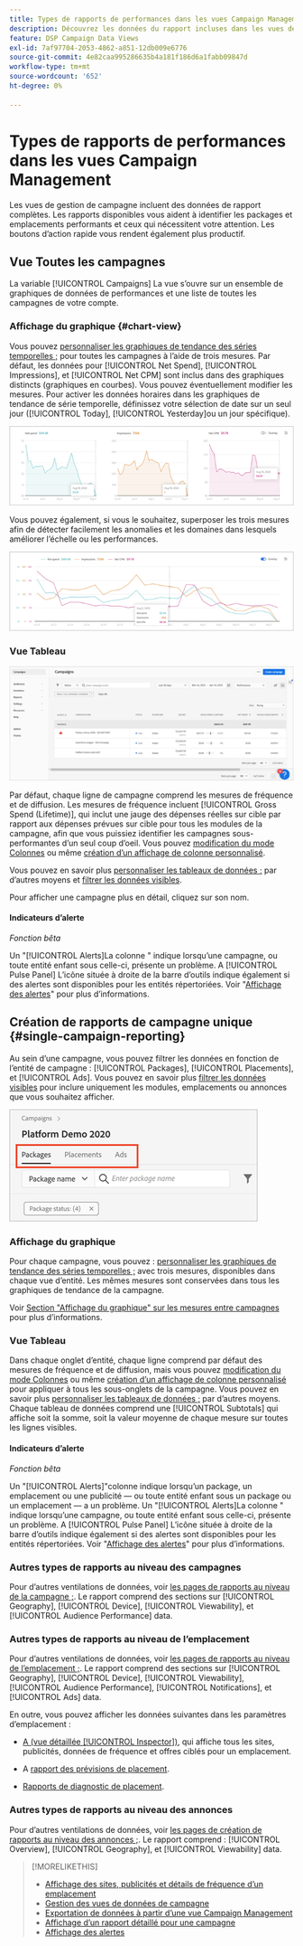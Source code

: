 ```yaml
---
title: Types de rapports de performances dans les vues Campaign Management
description: Découvrez les données du rapport incluses dans les vues de gestion de campagne.
feature: DSP Campaign Data Views
exl-id: 7af97704-2053-4862-a851-12db009e6776
source-git-commit: 4e82caa995286635b4a181f186d6a1fabb09847d
workflow-type: tm+mt
source-wordcount: '652'
ht-degree: 0%

---
```


# Types de rapports de performances dans les vues Campaign Management

Les vues de gestion de campagne incluent des données de rapport complètes. Les rapports disponibles vous aident à identifier les packages et emplacements performants et ceux qui nécessitent votre attention. Les boutons d’action rapide vous rendent également plus productif.

## Vue Toutes les campagnes

La variable [!UICONTROL Campaigns] La vue s’ouvre sur un ensemble de graphiques de données de performances et une liste de toutes les campagnes de votre compte.

### Affichage du graphique {#chart-view}

Vous pouvez [personnaliser les graphiques de tendance des séries temporelles ;](campaign-data-views-manage.md#data-visualizations-manage) pour toutes les campagnes à l’aide de trois mesures. Par défaut, les données pour [!UICONTROL Net Spend], [!UICONTROL Impressions], et [!UICONTROL Net CPM] sont inclus dans des graphiques distincts (graphiques en courbes). Vous pouvez éventuellement modifier les mesures. Pour activer les données horaires dans les graphiques de tendance de série temporelle, définissez votre sélection de date sur un seul jour ([!UICONTROL Today], [!UICONTROL Yesterday]ou un jour spécifique).

![graphiques de tendances distincts pour trois mesures](/help/dsp/assets/trend-chart-separate.png)

Vous pouvez également, si vous le souhaitez, superposer les trois mesures afin de détecter facilement les anomalies et les domaines dans lesquels améliorer l’échelle ou les performances.

![graphique des tendances avec superposition](/help/dsp/assets/trend-chart.png)

### Vue Tableau

![Liste des campagnes](/help/dsp/assets/campaigns-list.png)

Par défaut, chaque ligne de campagne comprend les mesures de fréquence et de diffusion. Les mesures de fréquence incluent [!UICONTROL Gross Spend (Lifetime)], qui inclut une jauge des dépenses réelles sur cible par rapport aux dépenses prévues sur cible pour tous les modules de la campagne, afin que vous puissiez identifier les campagnes sous-performantes d’un seul coup d’oeil. Vous pouvez [modification du mode Colonnes](campaign-data-views-manage.md#column-view-change) ou même [création d’un affichage de colonne personnalisé](campaign-data-views-manage.md#column-view-create).

Vous pouvez en savoir plus [personnaliser les tableaux de données ;](campaign-data-views-manage.md#data-tables-manage) par d’autres moyens et [filtrer les données visibles](campaign-data-views-manage.md#filter-data-tables).

Pour afficher une campagne plus en détail, cliquez sur son nom.

#### Indicateurs d’alerte

*Fonction bêta*

Un &quot;[!UICONTROL Alerts]La colonne &quot; indique lorsqu’une campagne, ou toute entité enfant sous celle-ci, présente un problème. A [!UICONTROL Pulse Panel] L’icône située à droite de la barre d’outils indique également si des alertes sont disponibles pour les entités répertoriées. Voir &quot;[Affichage des alertes](campaign-alerts.md)&quot; pour plus d’informations.

## Création de rapports de campagne unique {#single-campaign-reporting}

Au sein d’une campagne, vous pouvez filtrer les données en fonction de l’entité de campagne : [!UICONTROL Packages], [!UICONTROL Placements], et [!UICONTROL Ads]. Vous pouvez en savoir plus [filtrer les données visibles](campaign-data-views-manage.md#filter-data-tables) pour inclure uniquement les modules, emplacements ou annonces que vous souhaitez afficher.

![Onglets des entités de Campaign](/help/dsp/assets/campaign-subtabs.png)

### Affichage du graphique

Pour chaque campagne, vous pouvez : [personnaliser les graphiques de tendance des séries temporelles ;](campaign-data-views-manage.md#data-visualizations-manage) avec trois mesures, disponibles dans chaque vue d’entité. Les mêmes mesures sont conservées dans tous les graphiques de tendance de la campagne.

Voir [Section &quot;Affichage du graphique&quot; sur les mesures entre campagnes](#chart-view) pour plus d’informations.

### Vue Tableau

Dans chaque onglet d’entité, chaque ligne comprend par défaut des mesures de fréquence et de diffusion, mais vous pouvez [modification du mode Colonnes](campaign-data-views-manage.md#column-view-change) ou même [création d’un affichage de colonne personnalisé](campaign-data-views-manage.md#column-view-create) pour appliquer à tous les sous-onglets de la campagne. Vous pouvez en savoir plus [personnaliser les tableaux de données ;](campaign-data-views-manage.md#data-tables-manage) par d’autres moyens. Chaque tableau de données comprend une [!UICONTROL Subtotals] qui affiche soit la somme, soit la valeur moyenne de chaque mesure sur toutes les lignes visibles.

#### Indicateurs d’alerte

*Fonction bêta*

Un &quot;[!UICONTROL Alerts]&quot;colonne indique lorsqu’un package, un emplacement ou une publicité — ou toute entité enfant sous un package ou un emplacement — a un problème. Un &quot;[!UICONTROL Alerts]La colonne &quot; indique lorsqu’une campagne, ou toute entité enfant sous celle-ci, présente un problème. A [!UICONTROL Pulse Panel] L’icône située à droite de la barre d’outils indique également si des alertes sont disponibles pour les entités répertoriées. Voir &quot;[Affichage des alertes](campaign-alerts.md)&quot; pour plus d’informations.

### Autres types de rapports au niveau des campagnes

Pour d’autres ventilations de données, voir [les pages de rapports au niveau de la campagne ;](/help/dsp/campaign-management/campaigns/campaign-view-report.md). Le rapport comprend des sections sur [!UICONTROL Geography], [!UICONTROL Device], [!UICONTROL Viewability], et [!UICONTROL Audience Performance] data.

### Autres types de rapports au niveau de l’emplacement

Pour d’autres ventilations de données, voir [les pages de rapports au niveau de l’emplacement ;](/help/dsp/campaign-management/placements/placement-view-report.md). Le rapport comprend des sections sur [!UICONTROL Geography], [!UICONTROL Device], [!UICONTROL Viewability], [!UICONTROL Audience Performance], [!UICONTROL Notifications], et [!UICONTROL Ads] data.

En outre, vous pouvez afficher les données suivantes dans les paramètres d’emplacement :

* [A (vue détaillée [!UICONTROL Inspector])](placement-details-view.md), qui affiche tous les sites, publicités, données de fréquence et offres ciblés pour un emplacement.

* A [rapport des prévisions de placement](/help/dsp/campaign-management/reports/placement-forecast.md).

* [Rapports de diagnostic de placement](/help/dsp/campaign-management/reports/placement-diagnostics.md).


### Autres types de rapports au niveau des annonces

Pour d’autres ventilations de données, voir [les pages de création de rapports au niveau des annonces ;](/help/dsp/campaign-management/ads/ad-view-report.md). Le rapport comprend : [!UICONTROL Overview], [!UICONTROL Geography], et [!UICONTROL Viewability] data.

>[!MORELIKETHIS]
>
>* [Affichage des sites, publicités et détails de fréquence d’un emplacement](placement-details-view.md)
>* [Gestion des vues de données de campagne](campaign-data-views-manage.md)
>* [Exportation de données à partir d’une vue Campaign Management](campaign-export-data.md)
>* [Affichage d’un rapport détaillé pour une campagne](/help/dsp/campaign-management/campaigns/campaign-view-report.md)
>* [Affichage des alertes](campaign-alerts.md)
